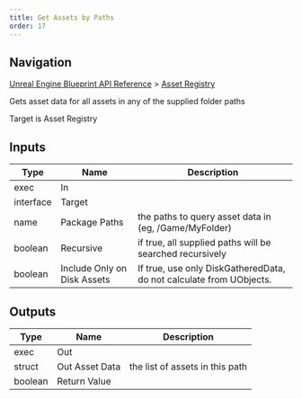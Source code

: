 ```yaml
---
title: Get Assets by Paths
order: 17
---
```

## Navigation

[Unreal Engine Blueprint API Reference](https://dev.epicgames.com/documentation/en-us/unreal-engine/BlueprintAPI) > [Asset Registry](https://dev.epicgames.com/documentation/en-us/unreal-engine/BlueprintAPI/AssetRegistry)

Gets asset data for all assets in any of the supplied folder paths

Target is Asset Registry

## Inputs

| Type | Name | Description |
| --- | --- | --- |
| exec | In |  |
| interface | Target |  |
| name | Package Paths | the paths to query asset data in (eg, /Game/MyFolder) |
| boolean | Recursive | if true, all supplied paths will be searched recursively |
| boolean | Include Only on Disk Assets | If true, use only DiskGatheredData, do not calculate from UObjects. |

## Outputs

| Type | Name | Description |
| --- | --- | --- |
| exec | Out |  |
| struct | Out Asset Data | the list of assets in this path |
| boolean | Return Value |  |
